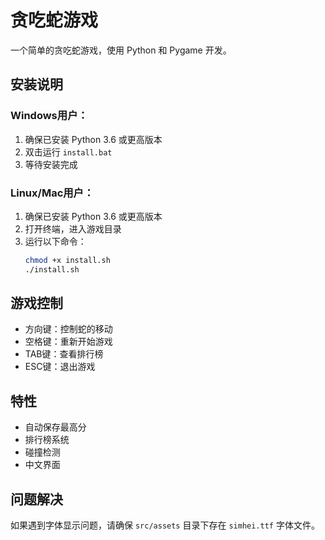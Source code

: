 # 贪吃蛇游戏

一个简单的贪吃蛇游戏，使用 Python 和 Pygame 开发。

## 安装说明

### Windows用户：
1. 确保已安装 Python 3.6 或更高版本
2. 双击运行 `install.bat`
3. 等待安装完成

### Linux/Mac用户：
1. 确保已安装 Python 3.6 或更高版本
2. 打开终端，进入游戏目录
3. 运行以下命令：
   ```bash
   chmod +x install.sh
   ./install.sh
   ```

## 游戏控制
- 方向键：控制蛇的移动
- 空格键：重新开始游戏
- TAB键：查看排行榜
- ESC键：退出游戏

## 特性
- 自动保存最高分
- 排行榜系统
- 碰撞检测
- 中文界面

## 问题解决
如果遇到字体显示问题，请确保 `src/assets` 目录下存在 `simhei.ttf` 字体文件。 